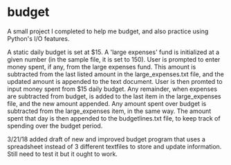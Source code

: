 # budget
A small project I completed to help me budget, and also practice using Python's I/O features. 

A static daily budget is set at $15. A 'large expenses' fund is initialized at a given number (in the sample file, it is set to 150). 
User is prompted to enter money spent, if any, from the large expenses fund. This amount is subtracted from the last listed amount in the large_expenses.txt file, and the updated amount is appended to the text document. 
User is then promted to input money spent from $15 daily budget. Any remainder, when expenses are subtracted from budget, is added to the last item in the large_expenses file, and the new amount appended. Any amount spent over budget is subtracted from the large_expenses item, in the same way. The amount spent that day is then appended to the budgetlines.txt file, to keep track of spending over the budget period.

3/21/18 added draft of new and improved budget program that uses a spreadsheet instead of 3 different textfiles to store and update information. Still need to test it but it ought to work.
